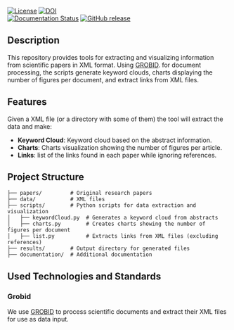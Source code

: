 
[![License](http://img.shields.io/:license-apache-blue.svg)](http://www.apache.org/licenses/LICENSE-2.0.html)  [![DOI](https://zenodo.org/badge/.svg)](https://zenodo.org/badge/latestdoi/)  
[![Documentation Status](https://readthedocs.org/projects/grobid/badge/?version=latest)](https://readthedocs.org/projects/grobid/?badge=latest)
[![GitHub release](https://img.shields.io/github/release/fran2410/AI-Open-Science.svg)](https://github.com/fran2410/AI-Open-Science/releases/)


## Description

This repository provides tools for extracting and visualizing information from scientific papers in XML format. Using [GROBID](https://github.com/kermitt2/grobid). for document processing, the scripts generate keyword clouds, charts displaying the number of figures per document, and extract links from XML files.

## Features
Given a XML file (or a directory with some of them) the tool will extract the data and make:
- **Keyword Cloud**: Keyword cloud based on the abstract information.
- **Charts**: Charts visualization showing the number of figures per article.
- **Links**: list of the links found in each paper while ignoring references.


## Project Structure

```
├── papers/         # Original research papers
├── data/           # XML files 
├── scripts/        # Python scripts for data extraction and visualization
│   ├── keywordCloud.py  # Generates a keyword cloud from abstracts
│   ├── charts.py        # Creates charts showing the number of figures per document
│   ├── list.py          # Extracts links from XML files (excluding references)
├── results/        # Output directory for generated files
├── documentation/  # Additional documentation 
```

## Used Technologies and Standards

### Grobid
We use [GROBID](https://github.com/kermitt2/grobid) to process scientific documents and extract their XML files for use as data input.







